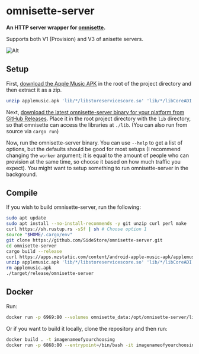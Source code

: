 # omnisette-server

**An HTTP server wrapper for [omnisette](https://github.com/SideStore/apple-private-apis).**

Supports both V1 (Provision) and V3 of anisette servers.

![Alt](https://repobeats.axiom.co/api/embed/f63664cd6a9a808ffcf3336001087d474ddb86f4.svg "Repobeats analytics image")

## Setup

First, [download the Apple Music APK](https://apps.mzstatic.com/content/android-apple-music-apk/applemusic.apk) in the root of the project directory and then extract it as a zip.

```bash
unzip applemusic.apk 'lib/*/libstoreservicescore.so' 'lib/*/libCoreADI.so'
```

Next, [download the latest omnisette-server binary for your platform from GitHub Releases](https://github.com/SideStore/omnisette-server/releases). Place it in the root project directory with the `lib`
directory, so that omnisette can access the libraries at `./lib`. (You can also run from source via `cargo run`)

Now, run the omnisette-server binary. You can use `--help` to get a list of options, but the defaults should be good for most setups (I recommend changing the `worker` argument; it is equal to the
amount of people who can provision at the same time, so choose it based on how much traffic you expect). You might want to setup something to run omnisette-server in the background.

## Compile

If you wish to build omnisette-server, run the following:

```bash
sudo apt update
sudo apt install --no-install-recommends -y git unzip curl perl make
curl https://sh.rustup.rs -sSf | sh # Choose option 1
source "$HOME/.cargo/env"
git clone https://github.com/SideStore/omnisette-server.git
cd omnisette-server
cargo build --release
curl https://apps.mzstatic.com/content/android-apple-music-apk/applemusic.apk -O
unzip applemusic.apk 'lib/*/libstoreservicescore.so' 'lib/*/libCoreADI.so'
rm applemusic.apk
./target/release/omnisette-server
```

## Docker

Run:

```bash
docker run -p 6969:80 --volumes omnisette_data:/opt/omnisette-server/lib ghcr.io/sidestore/omnisette-server:latest
```

Or if you want to build it locally, clone the repository and then run:

```bash
docker build . -t imagenameofyourchoosing
docker run -p 6868:80 --entrypoint=/bin/bash -it imagenameofyourchoosing
```
